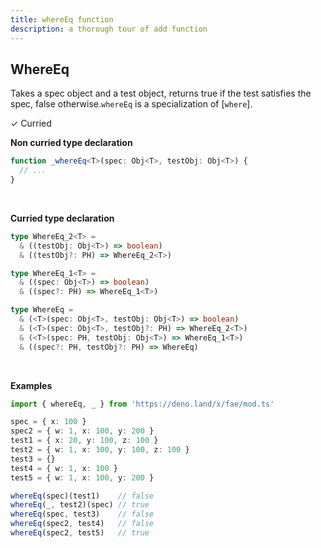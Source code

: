 ```yaml
---
title: whereEq function
description: a thorough tour of add function
---
```


## WhereEq

Takes a spec object and a test object, returns true if the test satisfies the spec, false otherwise.`whereEq` is a specialization of [`where`].

&check; Curried
<!---
&#10539; Not curred
-->

**Non curried type declaration**
```typescript
function _whereEq<T>(spec: Obj<T>, testObj: Obj<T>) {
  // ...
}
```
<br>

**Curried type declaration**

```typescript
type WhereEq_2<T> =
  & ((testObj: Obj<T>) => boolean)
  & ((testObj?: PH) => WhereEq_2<T>)

type WhereEq_1<T> =
  & ((spec: Obj<T>) => boolean)
  & ((spec?: PH) => WhereEq_1<T>)

type WhereEq =
  & (<T>(spec: Obj<T>, testObj: Obj<T>) => boolean)
  & (<T>(spec: Obj<T>, testObj?: PH) => WhereEq_2<T>)
  & (<T>(spec: PH, testObj: Obj<T>) => WhereEq_1<T>)
  & ((spec?: PH, testObj?: PH) => WhereEq)
```
<br>

**Examples**
```typescript
import { whereEq, _ } from 'https://deno.land/x/fae/mod.ts'

spec = { x: 100 }
spec2 = { w: 1, x: 100, y: 200 }
test1 = { x: 20, y: 100, z: 100 }
test2 = { w: 1, x: 100, y: 100, z: 100 }
test3 = {}
test4 = { w: 1, x: 100 }
test5 = { w: 1, x: 100, y: 200 }

whereEq(spec)(test1)    // false
whereEq(_, test2)(spec) // true
whereEq(spec, test3)    // false
whereEq(spec2, test4)   // false
whereEq(spec2, test5)   // true
```


